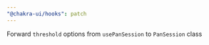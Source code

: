 ```yaml
---
"@chakra-ui/hooks": patch
---
```


Forward `threshold` options from `usePanSession` to `PanSession` class
